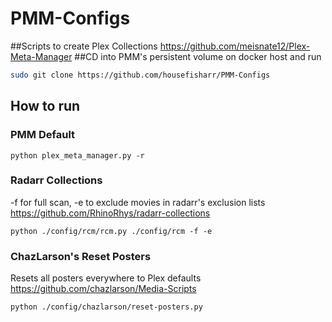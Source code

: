 # PMM-Configs
##Scripts to create Plex Collections
https://github.com/meisnate12/Plex-Meta-Manager
##CD into PMM's persistent volume on docker host and run
```bash
sudo git clone https://github.com/housefisharr/PMM-Configs
```
## How to run
### PMM Default
```shell
python plex_meta_manager.py -r
```
### Radarr Collections
-f for full scan, -e to exclude movies in radarr's exclusion lists
https://github.com/RhinoRhys/radarr-collections
```shell
python ./config/rcm/rcm.py ./config/rcm -f -e
```
### ChazLarson's Reset Posters
Resets all posters everywhere to Plex defaults
https://github.com/chazlarson/Media-Scripts
```shell
python ./config/chazlarson/reset-posters.py
```
